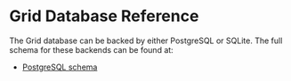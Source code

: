 # Grid Database Reference

<!--
  Copyright 2018-2020 Cargill Incorporated
  Licensed under Creative Commons Attribution 4.0 International License
  https://creativecommons.org/licenses/by/4.0/
-->

The Grid database can be backed by either PostgreSQL or SQLite. The full
schema for these backends can be found at:

* [PostgreSQL schema](/docs/0.1/database/postgres)
